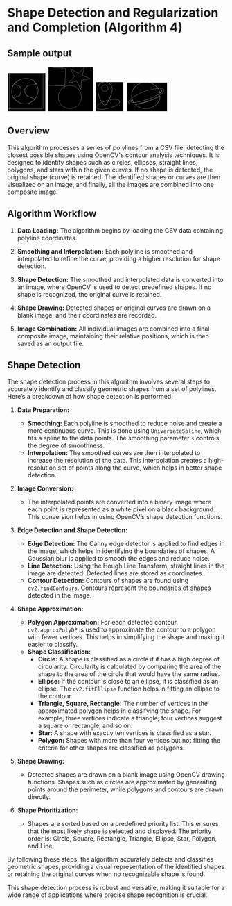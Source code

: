 # Shape Detection and Regularization and Completion (Algorithm 4)

## Sample output
![frag1](..\outputs\algo4\frag1.png)
![isolated](outputs\algo4\isolated.png)
![occlusion1](outputs\algo4\occlusion1.png)
![occlusion2](outputs\algo4\occlusion2.png)


## Overview

This algorithm processes a series of polylines from a CSV file, detecting the closest possible shapes using OpenCV's contour analysis techniques. It is designed to identify shapes such as circles, ellipses, straight lines, polygons, and stars within the given curves. If no shape is detected, the original shape (curve) is retained. The identified shapes or curves are then visualized on an image, and finally, all the images are combined into one composite image.


## Algorithm Workflow

1. **Data Loading:** The algorithm begins by loading the CSV data containing polyline coordinates.
  
2. **Smoothing and Interpolation:** Each polyline is smoothed and interpolated to refine the curve, providing a higher resolution for shape detection.

3. **Shape Detection:** The smoothed and interpolated data is converted into an image, where OpenCV is used to detect predefined shapes. If no shape is recognized, the original curve is retained.

4. **Shape Drawing:** Detected shapes or original curves are drawn on a blank image, and their coordinates are recorded.

5. **Image Combination:** All individual images are combined into a final composite image, maintaining their relative positions, which is then saved as an output file.

## Shape Detection

The shape detection process in this algorithm involves several steps to accurately identify and classify geometric shapes from a set of polylines. Here’s a breakdown of how shape detection is performed:

1. **Data Preparation:**
   - **Smoothing:** Each polyline is smoothed to reduce noise and create a more continuous curve. This is done using `UnivariateSpline`, which fits a spline to the data points. The smoothing parameter `s` controls the degree of smoothness.
   - **Interpolation:** The smoothed curves are then interpolated to increase the resolution of the data. This interpolation creates a high-resolution set of points along the curve, which helps in better shape detection.

2. **Image Conversion:**
   - The interpolated points are converted into a binary image where each point is represented as a white pixel on a black background. This conversion helps in using OpenCV’s shape detection functions.

3. **Edge Detection and Shape Detection:**
   - **Edge Detection:** The Canny edge detector is applied to find edges in the image, which helps in identifying the boundaries of shapes. A Gaussian blur is applied to smooth the edges and reduce noise.
   - **Line Detection:** Using the Hough Line Transform, straight lines in the image are detected. Detected lines are stored as coordinates.
   - **Contour Detection:** Contours of shapes are found using `cv2.findContours`. Contours represent the boundaries of shapes detected in the image.
   
4. **Shape Approximation:**
   - **Polygon Approximation:** For each detected contour, `cv2.approxPolyDP` is used to approximate the contour to a polygon with fewer vertices. This helps in simplifying the shape and making it easier to classify.
   - **Shape Classification:**
     - **Circle:** A shape is classified as a circle if it has a high degree of circularity. Circularity is calculated by comparing the area of the shape to the area of the circle that would have the same radius.
     - **Ellipse:** If the contour is close to an ellipse, it is classified as an ellipse. The `cv2.fitEllipse` function helps in fitting an ellipse to the contour.
     - **Triangle, Square, Rectangle:** The number of vertices in the approximated polygon helps in classifying the shape. For example, three vertices indicate a triangle, four vertices suggest a square or rectangle, and so on.
     - **Star:** A shape with exactly ten vertices is classified as a star.
     - **Polygon:** Shapes with more than four vertices but not fitting the criteria for other shapes are classified as polygons.

5. **Shape Drawing:**
   - Detected shapes are drawn on a blank image using OpenCV drawing functions. Shapes such as circles are approximated by generating points around the perimeter, while polygons and contours are drawn directly.

6. **Shape Prioritization:**
   - Shapes are sorted based on a predefined priority list. This ensures that the most likely shape is selected and displayed. The priority order is: Circle, Square, Rectangle, Triangle, Ellipse, Star, Polygon, and Line.

By following these steps, the algorithm accurately detects and classifies geometric shapes, providing a visual representation of the identified shapes or retaining the original curves when no recognizable shape is found.

This shape detection process is robust and versatile, making it suitable for a wide range of applications where precise shape recognition is crucial.
